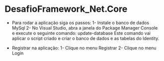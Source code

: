 # DesafioFramework_Net.Core

* Para rodar a aplicação siga os passos:
1- Instale o banco de dados MySql
2- No Visual Studio, abra a janela do Package Manager Console e execute o seguinte comando: update-database
   Este comando vai aplicar o script criado e criar o banco de dados e as tabelas do Identity.

* Registrar na aplicação:
1- Clique no menu Registrar
2- Clique no menu Login


